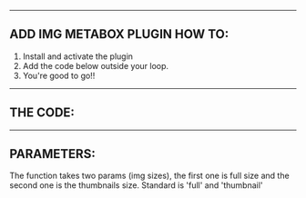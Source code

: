 ---------------------------------------------
ADD IMG METABOX PLUGIN HOW TO:
---------------------------------------------

1. Install and activate the plugin
2. Add the code below outside your loop.
3. You're good to go!!


---------------------------------------------
THE CODE:
---------------------------------------------

<?php
	$imgs = aim_get_the_images();
	var_dump($imgs);
?>


---------------------------------------------
PARAMETERS:
---------------------------------------------

The function takes two params (img sizes), the first one is full size
and the second one is the thumbnails size. Standard is 'full' and 'thumbnail'